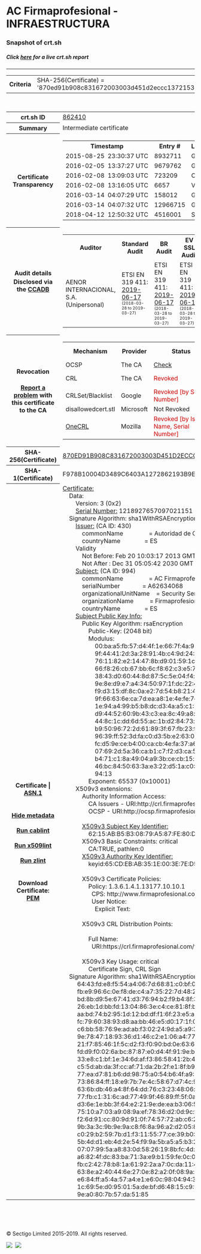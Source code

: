 # AC Firmaprofesional - INFRAESTRUCTURA
### Snapshot of crt.sh
##### Click [here](https://crt.sh/?q=870ED91B908C831672003003D451D2ECCC13721531129A12F19A4266CE66F935) for a live crt.sh report

---
<!DOCTYPE HTML PUBLIC "-//W3C//DTD HTML 4.0 Transitional//EN">
<HTML>

<BODY>

<TABLE>
  <TR>
    <TH class="outer">Criteria</TH>
    <TD class="outer">SHA-256(Certificate) = '870ed91b908c831672003003d451d2eccc13721531129a12f19a4266ce66f935'</TD>
  </TR>
</TABLE>
<BR>
<TABLE>
  <TR>
    <TH class="outer">crt.sh ID</TH>
    <TD class="outer"><A href="?id=862410">862410</A></TD>
  </TR>
  <TR>
    <TH class="outer">Summary</TH>
    <TD class="outer">Intermediate certificate</TD>
  </TR>
  <TR>
    <TH class="outer">Certificate<BR>Transparency</TH>
    <TD class="outer">
<TABLE class="options" style="margin-left:0px">
  <TR>
    <TH>Timestamp</TH>
    <TH>Entry #</TH>
    <TH>Log Operator</TH>
    <TH>Log URL</TH>
  </TR>
  <TR>
    <TD>2015-08-25&nbsp; <FONT class="small">23:30:37 UTC</FONT></TD>
    <TD>8932711</TD>
    <TD>Google</TD>
    <TD>https://ct.googleapis.com/pilot</TD>
  </TR>
  <TR>
    <TD>2016-02-05&nbsp; <FONT class="small">13:37:27 UTC</FONT></TD>
    <TD>9679762</TD>
    <TD>Google</TD>
    <TD>https://ct.googleapis.com/rocketeer</TD>
  </TR>
  <TR>
    <TD>2016-02-08&nbsp; <FONT class="small">13:09:03 UTC</FONT></TD>
    <TD>723209</TD>
    <TD>Certly</TD>
    <TD>https://log.certly.io</TD>
  </TR>
  <TR>
    <TD>2016-02-08&nbsp; <FONT class="small">13:16:05 UTC</FONT></TD>
    <TD>6657</TD>
    <TD>Venafi</TD>
    <TD>https://ctlog.api.venafi.com</TD>
  </TR>
  <TR>
    <TD>2016-03-14&nbsp; <FONT class="small">04:07:29 UTC</FONT></TD>
    <TD>158012</TD>
    <TD>Google</TD>
    <TD>https://ct.googleapis.com/submariner</TD>
  </TR>
  <TR>
    <TD>2016-03-14&nbsp; <FONT class="small">04:07:32 UTC</FONT></TD>
    <TD>12966715</TD>
    <TD>Google</TD>
    <TD>https://ct.googleapis.com/aviator</TD>
  </TR>
  <TR>
    <TD>2018-04-12&nbsp; <FONT class="small">12:50:32 UTC</FONT></TD>
    <TD>4516001</TD>
    <TD>Sectigo</TD>
    <TD>https://dodo.ct.comodo.com</TD>
  </TR>
</TABLE>
    </TD>
  </TR>
  <TR>
    <TH class="outer">Audit details<BR>
      <DIV class="small" style="padding-top:3px">Disclosed via the
        <A href="//ccadb-public.secure.force.com/mozilla/PublicAllIntermediateCerts" target="_blank">CCADB</A></DIV>
    </TH>
    <TD class="outer">
<TABLE class="options" style="margin-left:0px">
  <TR>
    <TH>Auditor</TH>
    <TH>Standard Audit</TH>
    <TH>BR Audit</TH>
    <TH>EV SSL Audit</TH>
    <TH>Documents</TH>
    <TH>CCADB</TH>
    <TH>Root Owner / Certificate</TH>
  </TR>
  <TR>
    <TD style="vertical-align:middle">AENOR INTERNACIONAL, S.A. (Unipersonal)</TD>
    <TD>ETSI EN 319 411:
      <A href="https://www.aenor.com/Certificacion_Documentos/eiDas/2019%20AENOR%20Anexo%202%20ETSI%20319%20411-1%20PSC-FP_v4%20c.pdf" target="_blank">2019-06-17</A>
      <BR><FONT style="font-size:8pt">(2018-03-28 to 2019-03-27)</FONT></TD>
    <TD>ETSI EN 319 411:
      <A href="https://www.aenor.com/Certificacion_Documentos/eiDas/2019%20AENOR%20Anexo%202%20ETSI%20319%20411-1%20PSC-FP_v4%20c.pdf" target="_blank">2019-06-17</A>
      <BR><FONT style="font-size:8pt">(2018-03-28 to 2019-03-27)</FONT></TD>
    <TD>ETSI EN 319 411:
      <A href="https://www.aenor.com/Certificacion_Documentos/eiDas/2019%20AENOR%20Anexo%202%20ETSI%20319%20411-1%20PSC-FP_v4%20c.pdf" target="_blank">2019-06-17</A>
      <BR><FONT style="font-size:8pt">(2018-03-28 to 2019-03-27)</FONT></TD>
    <TD>
      <A href="https://www.firmaprofesional.com/images/pdfs/CPS/FP_CP_Autenticacion_Web-190612-ES.pdf" target="blank">CP</A>
      <A href="https://www.firmaprofesional.com/images/pdfs/CPS/FP_CPS_190612-ES.pdf" target="blank">CPS</A>
    </TD>
    <TD><A href="//ccadb.force.com/001o000000xQ9LfAAK" target="_blank">001o000000xQ9LfAAK</A></TD>
    <TD><A href="/?id=24651">Autoridad de Certificacion Firmaprofesional</A></TD>
  </TR>
</TABLE>
    </TD>
  </TR>
  <TR>
    <TH class="outer">Revocation<BR><BR>
      <DIV class="small" style="padding-top:3px"><A href="?id=862410&opt=problemreporting">Report a problem</A> with<BR>this certificate to the CA</DIV></TH>
    <TD class="outer">
      <TABLE class="options" style="margin-left:0px">
        <TR>
          <TH>Mechanism</TH>
          <TH>Provider</TH>
          <TH>Status</TH>
          <TH>Revocation Date</TH>
          <TH>Last Observed in CRL</TH>
          <TH>Last Checked <SPAN style="color:#CC0000;vertical-align:middle;font-size:70%;font-weight:normal">(Error)</SPAN></TH>
        </TR>
        <TR>
          <TD>OCSP</TD>
          <TD>The CA</TD>
          <TD><A href="?id=862410&opt=ocsp">Check</A></TD>
          <TD><SPAN style="color:#888888">?</SPAN></TD>
          <TD><SPAN style="color:#888888">n/a</SPAN></TD>
          <TD><SPAN style="color:#888888">?</SPAN></TD>
        </TR>
        <TR>
          <TD>CRL</TD>
          <TD>The CA</TD>
          <TD><SPAN style="color:#CC0000">Revoked</SPAN></TD><TD>2018-04-13&nbsp; <FONT class="small">11:11:30 UTC</FONT></TD><TD>2019-10-23&nbsp; <FONT class="small">13:07:52 UTC</FONT></TD><TD>2019-12-04&nbsp; <FONT class="small">16:50:06 UTC</FONT></TD>
        </TR>
        <TR>
          <TD>CRLSet/Blacklist</TD>
          <TD>Google</TD>
          <TD><SPAN style="color:#CC0000">Revoked [by Serial Number]</SPAN></TD>
          <TD><SPAN style="color:#888888">n/a</SPAN></TD>
          <TD><SPAN style="color:#888888">n/a</SPAN></TD>
          <TD><SPAN style="color:#888888">n/a</SPAN></TD>
        </TR>
        <TR>
          <TD>disallowedcert.stl</TD>
          <TD>Microsoft</TD>
          <TD>Not Revoked</TD>
          <TD><SPAN style="color:#888888">n/a</SPAN></TD>
          <TD><SPAN style="color:#888888">n/a</SPAN></TD>
          <TD><SPAN style="color:#888888">n/a</SPAN></TD>
        </TR>
        <TR>
          <TD><A href="/mozilla-onecrl" target="_blank">OneCRL</A></TD>
          <TD>Mozilla</TD>
          <TD><SPAN style="color:#CC0000">Revoked [by Issuer Name, Serial Number]</SPAN></TD><TD>2018-05-30&nbsp; <FONT class="small">12:35:03 UTC</FONT></TD>
          <TD><SPAN style="color:#888888">n/a</SPAN></TD>
          <TD><SPAN style="color:#888888">n/a</SPAN></TD>
        </TR>
      </TABLE>
    </TD>
  </TR>
  <TR>
    <TH class="outer">SHA-256(Certificate)</TH>
    <TD class="outer"><A href="//censys.io/certificates/870ed91b908c831672003003d451d2eccc13721531129a12f19a4266ce66f935">870ED91B908C831672003003D451D2ECCC13721531129A12F19A4266CE66F935</A></TD>
  </TR>
  <TR>
    <TH class="outer">SHA-1(Certificate)</TH>
    <TD class="outer">F978B10004D3489C6403A1272862193B9EEB7317</TD>
  </TR>
  <TR>
    <TH class="outer">Certificate | <A href="?asn1=862410">ASN.1</A>
      <SPAN class="small"><BR>
      <BR><BR><A href="?id=862410&opt=nometadata">Hide metadata</A>
      <BR><BR><A href="?id=862410&opt=cablint">Run cablint</A>
      <BR><BR><A href="?id=862410&opt=x509lint">Run x509lint</A>
      <BR><BR><A href="?id=862410&opt=zlint">Run zlint</A>
      <BR><BR><BR>Download Certificate: <A href="?d=862410">PEM</A>
      </SPAN>
    </TH>
    <TD class="text"><A href="?d=862410">Certificate:</A><BR>&nbsp;&nbsp;&nbsp;&nbsp;Data:<BR>&nbsp;&nbsp;&nbsp;&nbsp;&nbsp;&nbsp;&nbsp;&nbsp;Version:&nbsp;3&nbsp;(0x2)<BR>&nbsp;&nbsp;&nbsp;&nbsp;&nbsp;&nbsp;&nbsp;&nbsp;<A href="?serial=10ea803ef82ac6df">Serial&nbsp;Number:</A>&nbsp;1218927657097021151&nbsp;(0x10ea803ef82ac6df)<BR>&nbsp;&nbsp;&nbsp;&nbsp;Signature&nbsp;Algorithm:&nbsp;sha1WithRSAEncryption<BR>&nbsp;&nbsp;&nbsp;&nbsp;&nbsp;&nbsp;&nbsp;&nbsp;<A href="?caid=430">Issuer:</A> <SPAN class="small">(CA ID: 430)</SPAN><BR>&nbsp;&nbsp;&nbsp;&nbsp;&nbsp;&nbsp;&nbsp;&nbsp;&nbsp;&nbsp;&nbsp;&nbsp;commonName&nbsp;&nbsp;&nbsp;&nbsp;&nbsp;&nbsp;&nbsp;&nbsp;&nbsp;&nbsp;&nbsp;&nbsp;&nbsp;&nbsp;&nbsp;&nbsp;=&nbsp;Autoridad&nbsp;de&nbsp;Certificacion&nbsp;Firmaprofesional&nbsp;CIF&nbsp;A62634068<BR>&nbsp;&nbsp;&nbsp;&nbsp;&nbsp;&nbsp;&nbsp;&nbsp;&nbsp;&nbsp;&nbsp;&nbsp;countryName&nbsp;&nbsp;&nbsp;&nbsp;&nbsp;&nbsp;&nbsp;&nbsp;&nbsp;&nbsp;&nbsp;&nbsp;&nbsp;&nbsp;&nbsp;=&nbsp;ES<BR>&nbsp;&nbsp;&nbsp;&nbsp;&nbsp;&nbsp;&nbsp;&nbsp;Validity<BR>&nbsp;&nbsp;&nbsp;&nbsp;&nbsp;&nbsp;&nbsp;&nbsp;&nbsp;&nbsp;&nbsp;&nbsp;Not&nbsp;Before:&nbsp;Feb&nbsp;20&nbsp;10:03:17&nbsp;2013&nbsp;GMT<BR>&nbsp;&nbsp;&nbsp;&nbsp;&nbsp;&nbsp;&nbsp;&nbsp;&nbsp;&nbsp;&nbsp;&nbsp;Not&nbsp;After&nbsp;:&nbsp;Dec&nbsp;31&nbsp;05:05:42&nbsp;2030&nbsp;GMT<BR>&nbsp;&nbsp;&nbsp;&nbsp;&nbsp;&nbsp;&nbsp;&nbsp;<A href="?caid=994">Subject:</A> <SPAN class="small">(CA ID: 994)</SPAN><BR>&nbsp;&nbsp;&nbsp;&nbsp;&nbsp;&nbsp;&nbsp;&nbsp;&nbsp;&nbsp;&nbsp;&nbsp;commonName&nbsp;&nbsp;&nbsp;&nbsp;&nbsp;&nbsp;&nbsp;&nbsp;&nbsp;&nbsp;&nbsp;&nbsp;&nbsp;&nbsp;&nbsp;&nbsp;=&nbsp;AC&nbsp;Firmaprofesional&nbsp;-&nbsp;INFRAESTRUCTURA<BR>&nbsp;&nbsp;&nbsp;&nbsp;&nbsp;&nbsp;&nbsp;&nbsp;&nbsp;&nbsp;&nbsp;&nbsp;serialNumber&nbsp;&nbsp;&nbsp;&nbsp;&nbsp;&nbsp;&nbsp;&nbsp;&nbsp;&nbsp;&nbsp;&nbsp;&nbsp;&nbsp;=&nbsp;A62634068<BR>&nbsp;&nbsp;&nbsp;&nbsp;&nbsp;&nbsp;&nbsp;&nbsp;&nbsp;&nbsp;&nbsp;&nbsp;organizationalUnitName&nbsp;&nbsp;&nbsp;&nbsp;=&nbsp;Security&nbsp;Services<BR>&nbsp;&nbsp;&nbsp;&nbsp;&nbsp;&nbsp;&nbsp;&nbsp;&nbsp;&nbsp;&nbsp;&nbsp;organizationName&nbsp;&nbsp;&nbsp;&nbsp;&nbsp;&nbsp;&nbsp;&nbsp;&nbsp;&nbsp;=&nbsp;Firmaprofesional&nbsp;S.A.<BR>&nbsp;&nbsp;&nbsp;&nbsp;&nbsp;&nbsp;&nbsp;&nbsp;&nbsp;&nbsp;&nbsp;&nbsp;countryName&nbsp;&nbsp;&nbsp;&nbsp;&nbsp;&nbsp;&nbsp;&nbsp;&nbsp;&nbsp;&nbsp;&nbsp;&nbsp;&nbsp;&nbsp;=&nbsp;ES<BR>&nbsp;&nbsp;&nbsp;&nbsp;&nbsp;&nbsp;&nbsp;&nbsp;<A href="?spkisha256=6c1f155b9eb5fd498adabca99b38622bbe38ba9bfa27101c5a6a89f54f812922">Subject&nbsp;Public&nbsp;Key&nbsp;Info:</A><BR>&nbsp;&nbsp;&nbsp;&nbsp;&nbsp;&nbsp;&nbsp;&nbsp;&nbsp;&nbsp;&nbsp;&nbsp;Public&nbsp;Key&nbsp;Algorithm:&nbsp;rsaEncryption<BR>&nbsp;&nbsp;&nbsp;&nbsp;&nbsp;&nbsp;&nbsp;&nbsp;&nbsp;&nbsp;&nbsp;&nbsp;&nbsp;&nbsp;&nbsp;&nbsp;Public-Key:&nbsp;(2048&nbsp;bit)<BR>&nbsp;&nbsp;&nbsp;&nbsp;&nbsp;&nbsp;&nbsp;&nbsp;&nbsp;&nbsp;&nbsp;&nbsp;&nbsp;&nbsp;&nbsp;&nbsp;Modulus:<BR>&nbsp;&nbsp;&nbsp;&nbsp;&nbsp;&nbsp;&nbsp;&nbsp;&nbsp;&nbsp;&nbsp;&nbsp;&nbsp;&nbsp;&nbsp;&nbsp;&nbsp;&nbsp;&nbsp;&nbsp;00:ba:a5:fb:57:d4:4f:1e:66:7f:4a:91:a5:85:74:<BR>&nbsp;&nbsp;&nbsp;&nbsp;&nbsp;&nbsp;&nbsp;&nbsp;&nbsp;&nbsp;&nbsp;&nbsp;&nbsp;&nbsp;&nbsp;&nbsp;&nbsp;&nbsp;&nbsp;&nbsp;9f:44:41:2d:3a:28:91:4b:c4:9d:24:2d:50:b8:e0:<BR>&nbsp;&nbsp;&nbsp;&nbsp;&nbsp;&nbsp;&nbsp;&nbsp;&nbsp;&nbsp;&nbsp;&nbsp;&nbsp;&nbsp;&nbsp;&nbsp;&nbsp;&nbsp;&nbsp;&nbsp;76:11:82:e2:14:47:8b:d9:01:59:1c:84:4f:e0:70:<BR>&nbsp;&nbsp;&nbsp;&nbsp;&nbsp;&nbsp;&nbsp;&nbsp;&nbsp;&nbsp;&nbsp;&nbsp;&nbsp;&nbsp;&nbsp;&nbsp;&nbsp;&nbsp;&nbsp;&nbsp;66:f8:26:cb:67:bb:6c:f8:62:c3:e5:73:86:59:af:<BR>&nbsp;&nbsp;&nbsp;&nbsp;&nbsp;&nbsp;&nbsp;&nbsp;&nbsp;&nbsp;&nbsp;&nbsp;&nbsp;&nbsp;&nbsp;&nbsp;&nbsp;&nbsp;&nbsp;&nbsp;38:43:d0:60:44:8d:87:5c:5e:04:f4:f7:82:42:1f:<BR>&nbsp;&nbsp;&nbsp;&nbsp;&nbsp;&nbsp;&nbsp;&nbsp;&nbsp;&nbsp;&nbsp;&nbsp;&nbsp;&nbsp;&nbsp;&nbsp;&nbsp;&nbsp;&nbsp;&nbsp;9e:8e:d9:e7:a4:34:50:97:1f:dc:22:45:f9:ce:de:<BR>&nbsp;&nbsp;&nbsp;&nbsp;&nbsp;&nbsp;&nbsp;&nbsp;&nbsp;&nbsp;&nbsp;&nbsp;&nbsp;&nbsp;&nbsp;&nbsp;&nbsp;&nbsp;&nbsp;&nbsp;f9:d3:15:df:8c:0a:e2:7d:54:b8:21:41:d1:7e:2c:<BR>&nbsp;&nbsp;&nbsp;&nbsp;&nbsp;&nbsp;&nbsp;&nbsp;&nbsp;&nbsp;&nbsp;&nbsp;&nbsp;&nbsp;&nbsp;&nbsp;&nbsp;&nbsp;&nbsp;&nbsp;9f:66:63:6e:ca:7d:ea:a8:1e:4e:fe:7c:f5:2b:f6:<BR>&nbsp;&nbsp;&nbsp;&nbsp;&nbsp;&nbsp;&nbsp;&nbsp;&nbsp;&nbsp;&nbsp;&nbsp;&nbsp;&nbsp;&nbsp;&nbsp;&nbsp;&nbsp;&nbsp;&nbsp;1e:94:a4:99:b5:b8:dc:d3:4a:a5:c1:75:38:b1:fa:<BR>&nbsp;&nbsp;&nbsp;&nbsp;&nbsp;&nbsp;&nbsp;&nbsp;&nbsp;&nbsp;&nbsp;&nbsp;&nbsp;&nbsp;&nbsp;&nbsp;&nbsp;&nbsp;&nbsp;&nbsp;d9:44:52:60:9b:43:c3:ea:8c:49:a8:ba:14:f1:55:<BR>&nbsp;&nbsp;&nbsp;&nbsp;&nbsp;&nbsp;&nbsp;&nbsp;&nbsp;&nbsp;&nbsp;&nbsp;&nbsp;&nbsp;&nbsp;&nbsp;&nbsp;&nbsp;&nbsp;&nbsp;44:8c:1c:dd:6d:55:ac:1b:d2:84:73:dd:60:1b:4b:<BR>&nbsp;&nbsp;&nbsp;&nbsp;&nbsp;&nbsp;&nbsp;&nbsp;&nbsp;&nbsp;&nbsp;&nbsp;&nbsp;&nbsp;&nbsp;&nbsp;&nbsp;&nbsp;&nbsp;&nbsp;b9:50:96:72:2d:61:89:3f:67:fb:23:fc:eb:92:2d:<BR>&nbsp;&nbsp;&nbsp;&nbsp;&nbsp;&nbsp;&nbsp;&nbsp;&nbsp;&nbsp;&nbsp;&nbsp;&nbsp;&nbsp;&nbsp;&nbsp;&nbsp;&nbsp;&nbsp;&nbsp;96:39:ff:52:3d:fa:c0:d3:5b:e2:63:0d:8f:49:ef:<BR>&nbsp;&nbsp;&nbsp;&nbsp;&nbsp;&nbsp;&nbsp;&nbsp;&nbsp;&nbsp;&nbsp;&nbsp;&nbsp;&nbsp;&nbsp;&nbsp;&nbsp;&nbsp;&nbsp;&nbsp;fc:d5:9e:ce:b4:00:ca:cb:4e:fa:37:a6:7c:93:2e:<BR>&nbsp;&nbsp;&nbsp;&nbsp;&nbsp;&nbsp;&nbsp;&nbsp;&nbsp;&nbsp;&nbsp;&nbsp;&nbsp;&nbsp;&nbsp;&nbsp;&nbsp;&nbsp;&nbsp;&nbsp;07:69:2d:5a:36:ca:b1:c7:f2:d3:ca:55:21:fb:d3:<BR>&nbsp;&nbsp;&nbsp;&nbsp;&nbsp;&nbsp;&nbsp;&nbsp;&nbsp;&nbsp;&nbsp;&nbsp;&nbsp;&nbsp;&nbsp;&nbsp;&nbsp;&nbsp;&nbsp;&nbsp;b4:71:c1:8a:49:04:a9:3b:ce:cb:15:ba:ca:36:29:<BR>&nbsp;&nbsp;&nbsp;&nbsp;&nbsp;&nbsp;&nbsp;&nbsp;&nbsp;&nbsp;&nbsp;&nbsp;&nbsp;&nbsp;&nbsp;&nbsp;&nbsp;&nbsp;&nbsp;&nbsp;46:bc:84:50:63:3a:e3:22:d5:1a:c0:6b:05:d0:ab:<BR>&nbsp;&nbsp;&nbsp;&nbsp;&nbsp;&nbsp;&nbsp;&nbsp;&nbsp;&nbsp;&nbsp;&nbsp;&nbsp;&nbsp;&nbsp;&nbsp;&nbsp;&nbsp;&nbsp;&nbsp;94:13<BR>&nbsp;&nbsp;&nbsp;&nbsp;&nbsp;&nbsp;&nbsp;&nbsp;&nbsp;&nbsp;&nbsp;&nbsp;&nbsp;&nbsp;&nbsp;&nbsp;Exponent:&nbsp;65537&nbsp;(0x10001)<BR>&nbsp;&nbsp;&nbsp;&nbsp;&nbsp;&nbsp;&nbsp;&nbsp;X509v3&nbsp;extensions:<BR>&nbsp;&nbsp;&nbsp;&nbsp;&nbsp;&nbsp;&nbsp;&nbsp;&nbsp;&nbsp;&nbsp;&nbsp;Authority&nbsp;Information&nbsp;Access:&nbsp;<BR>&nbsp;&nbsp;&nbsp;&nbsp;&nbsp;&nbsp;&nbsp;&nbsp;&nbsp;&nbsp;&nbsp;&nbsp;&nbsp;&nbsp;&nbsp;&nbsp;CA&nbsp;Issuers&nbsp;-&nbsp;URI:http://crl.firmaprofesional.com/caroot.crt<BR>&nbsp;&nbsp;&nbsp;&nbsp;&nbsp;&nbsp;&nbsp;&nbsp;&nbsp;&nbsp;&nbsp;&nbsp;&nbsp;&nbsp;&nbsp;&nbsp;OCSP&nbsp;-&nbsp;URI:http://ocsp.firmaprofesional.com<BR><BR>&nbsp;&nbsp;&nbsp;&nbsp;&nbsp;&nbsp;&nbsp;&nbsp;&nbsp;&nbsp;&nbsp;&nbsp;<A href="?ski=6215abb5b30879a587fe80d922f08efc8f11fd79">X509v3&nbsp;Subject&nbsp;Key&nbsp;Identifier:</A><BR>&nbsp;&nbsp;&nbsp;&nbsp;&nbsp;&nbsp;&nbsp;&nbsp;&nbsp;&nbsp;&nbsp;&nbsp;&nbsp;&nbsp;&nbsp;&nbsp;62:15:AB:B5:B3:08:79:A5:87:FE:80:D9:22:F0:8E:FC:8F:11:FD:79<BR>&nbsp;&nbsp;&nbsp;&nbsp;&nbsp;&nbsp;&nbsp;&nbsp;&nbsp;&nbsp;&nbsp;&nbsp;X509v3&nbsp;Basic&nbsp;Constraints:&nbsp;critical<BR>&nbsp;&nbsp;&nbsp;&nbsp;&nbsp;&nbsp;&nbsp;&nbsp;&nbsp;&nbsp;&nbsp;&nbsp;&nbsp;&nbsp;&nbsp;&nbsp;CA:TRUE,&nbsp;pathlen:0<BR>&nbsp;&nbsp;&nbsp;&nbsp;&nbsp;&nbsp;&nbsp;&nbsp;&nbsp;&nbsp;&nbsp;&nbsp;<A href="?ski=65cdebab351e003e7ed574c01cb473470e1a642f">X509v3&nbsp;Authority&nbsp;Key&nbsp;Identifier:</A><BR>&nbsp;&nbsp;&nbsp;&nbsp;&nbsp;&nbsp;&nbsp;&nbsp;&nbsp;&nbsp;&nbsp;&nbsp;&nbsp;&nbsp;&nbsp;&nbsp;keyid:65:CD:EB:AB:35:1E:00:3E:7E:D5:74:C0:1C:B4:73:47:0E:1A:64:2F<BR><BR>&nbsp;&nbsp;&nbsp;&nbsp;&nbsp;&nbsp;&nbsp;&nbsp;&nbsp;&nbsp;&nbsp;&nbsp;X509v3&nbsp;Certificate&nbsp;Policies:&nbsp;<BR>&nbsp;&nbsp;&nbsp;&nbsp;&nbsp;&nbsp;&nbsp;&nbsp;&nbsp;&nbsp;&nbsp;&nbsp;&nbsp;&nbsp;&nbsp;&nbsp;Policy:&nbsp;1.3.6.1.4.1.13177.10.10.1<BR>&nbsp;&nbsp;&nbsp;&nbsp;&nbsp;&nbsp;&nbsp;&nbsp;&nbsp;&nbsp;&nbsp;&nbsp;&nbsp;&nbsp;&nbsp;&nbsp;&nbsp;&nbsp;CPS:&nbsp;http://www.firmaprofesional.com/cps<BR>&nbsp;&nbsp;&nbsp;&nbsp;&nbsp;&nbsp;&nbsp;&nbsp;&nbsp;&nbsp;&nbsp;&nbsp;&nbsp;&nbsp;&nbsp;&nbsp;&nbsp;&nbsp;User&nbsp;Notice:<BR>&nbsp;&nbsp;&nbsp;&nbsp;&nbsp;&nbsp;&nbsp;&nbsp;&nbsp;&nbsp;&nbsp;&nbsp;&nbsp;&nbsp;&nbsp;&nbsp;&nbsp;&nbsp;&nbsp;&nbsp;Explicit&nbsp;Text:&nbsp;<BR><BR>&nbsp;&nbsp;&nbsp;&nbsp;&nbsp;&nbsp;&nbsp;&nbsp;&nbsp;&nbsp;&nbsp;&nbsp;X509v3&nbsp;CRL&nbsp;Distribution&nbsp;Points:&nbsp;<BR><BR>&nbsp;&nbsp;&nbsp;&nbsp;&nbsp;&nbsp;&nbsp;&nbsp;&nbsp;&nbsp;&nbsp;&nbsp;&nbsp;&nbsp;&nbsp;&nbsp;Full&nbsp;Name:<BR>&nbsp;&nbsp;&nbsp;&nbsp;&nbsp;&nbsp;&nbsp;&nbsp;&nbsp;&nbsp;&nbsp;&nbsp;&nbsp;&nbsp;&nbsp;&nbsp;&nbsp;&nbsp;URI:https://crl.firmaprofesional.com/fproot.crl<BR><BR>&nbsp;&nbsp;&nbsp;&nbsp;&nbsp;&nbsp;&nbsp;&nbsp;&nbsp;&nbsp;&nbsp;&nbsp;X509v3&nbsp;Key&nbsp;Usage:&nbsp;critical<BR>&nbsp;&nbsp;&nbsp;&nbsp;&nbsp;&nbsp;&nbsp;&nbsp;&nbsp;&nbsp;&nbsp;&nbsp;&nbsp;&nbsp;&nbsp;&nbsp;Certificate&nbsp;Sign,&nbsp;CRL&nbsp;Sign<BR>&nbsp;&nbsp;&nbsp;&nbsp;Signature&nbsp;Algorithm:&nbsp;sha1WithRSAEncryption<BR>&nbsp;&nbsp;&nbsp;&nbsp;&nbsp;&nbsp;&nbsp;&nbsp;&nbsp;64:43:fd:e8:f5:54:a4:06:7d:68:81:c0:bf:08:ea:99:72:15:<BR>&nbsp;&nbsp;&nbsp;&nbsp;&nbsp;&nbsp;&nbsp;&nbsp;&nbsp;fb:e9:96:6c:0e:f8:de:c4:a7:35:22:7d:48:27:da:c0:c7:88:<BR>&nbsp;&nbsp;&nbsp;&nbsp;&nbsp;&nbsp;&nbsp;&nbsp;&nbsp;bd:8b:d9:5e:67:41:d3:76:94:b2:f9:b4:8f:37:26:29:8f:2b:<BR>&nbsp;&nbsp;&nbsp;&nbsp;&nbsp;&nbsp;&nbsp;&nbsp;&nbsp;26:eb:1d:bb:fd:13:04:86:3e:c4:ce:81:8f:bc:1d:60:80:89:<BR>&nbsp;&nbsp;&nbsp;&nbsp;&nbsp;&nbsp;&nbsp;&nbsp;&nbsp;aa:bd:74:b2:95:1d:12:bd:df:f1:6f:23:e5:a3:eb:75:fa:a6:<BR>&nbsp;&nbsp;&nbsp;&nbsp;&nbsp;&nbsp;&nbsp;&nbsp;&nbsp;fc:79:60:38:93:d8:aa:bb:46:e5:d0:17:1f:00:1b:e6:9c:c0:<BR>&nbsp;&nbsp;&nbsp;&nbsp;&nbsp;&nbsp;&nbsp;&nbsp;&nbsp;c6:bb:58:76:9e:ad:ab:f3:02:24:9d:a5:a9:38:a9:6e:4a:95:<BR>&nbsp;&nbsp;&nbsp;&nbsp;&nbsp;&nbsp;&nbsp;&nbsp;&nbsp;9e:78:47:18:93:36:d1:46:c2:e1:06:a4:77:3b:c1:a9:1d:59:<BR>&nbsp;&nbsp;&nbsp;&nbsp;&nbsp;&nbsp;&nbsp;&nbsp;&nbsp;21:f7:85:46:1f:5c:d2:f3:f0:90:bd:0e:63:6a:1b:c6:71:01:<BR>&nbsp;&nbsp;&nbsp;&nbsp;&nbsp;&nbsp;&nbsp;&nbsp;&nbsp;fd:d9:f0:02:6a:bc:87:87:e0:d4:4f:91:9e:bf:fd:01:b9:27:<BR>&nbsp;&nbsp;&nbsp;&nbsp;&nbsp;&nbsp;&nbsp;&nbsp;&nbsp;33:e8:c1:bf:1e:34:6d:af:f3:86:58:41:2b:48:02:c1:da:d2:<BR>&nbsp;&nbsp;&nbsp;&nbsp;&nbsp;&nbsp;&nbsp;&nbsp;&nbsp;c5:5d:ab:da:3f:cc:af:71:da:2b:2f:e1:8f:b9:18:0c:38:6e:<BR>&nbsp;&nbsp;&nbsp;&nbsp;&nbsp;&nbsp;&nbsp;&nbsp;&nbsp;77:ea:d7:81:b6:dd:98:75:a0:54:b6:4f:a9:5a:ed:6f:80:47:<BR>&nbsp;&nbsp;&nbsp;&nbsp;&nbsp;&nbsp;&nbsp;&nbsp;&nbsp;73:86:84:ff:18:e9:7b:7e:4c:58:67:d7:4c:9f:13:84:eb:14:<BR>&nbsp;&nbsp;&nbsp;&nbsp;&nbsp;&nbsp;&nbsp;&nbsp;&nbsp;63:6b:db:46:a4:8f:64:dd:76:c3:23:48:06:ad:a0:1d:a0:13:<BR>&nbsp;&nbsp;&nbsp;&nbsp;&nbsp;&nbsp;&nbsp;&nbsp;&nbsp;77:fb:c1:31:6c:ad:77:49:9f:46:89:ff:5f:0a:76:5a:95:d0:<BR>&nbsp;&nbsp;&nbsp;&nbsp;&nbsp;&nbsp;&nbsp;&nbsp;&nbsp;d3:6e:1e:bb:3f:64:e2:21:9e:de:ea:b3:06:55:41:f7:90:1c:<BR>&nbsp;&nbsp;&nbsp;&nbsp;&nbsp;&nbsp;&nbsp;&nbsp;&nbsp;75:10:a7:03:a9:08:9a:ef:78:36:d2:0d:9c:f7:2a:6a:34:69:<BR>&nbsp;&nbsp;&nbsp;&nbsp;&nbsp;&nbsp;&nbsp;&nbsp;&nbsp;f2:6d:91:cc:80:9d:91:0f:74:57:72:ab:c6:20:a9:f4:aa:c8:<BR>&nbsp;&nbsp;&nbsp;&nbsp;&nbsp;&nbsp;&nbsp;&nbsp;&nbsp;9b:3a:3c:9b:9e:9a:c8:f6:8a:96:a2:d2:05:8e:ff:77:fc:11:<BR>&nbsp;&nbsp;&nbsp;&nbsp;&nbsp;&nbsp;&nbsp;&nbsp;&nbsp;c0:29:b2:59:7b:d1:f3:11:55:77:ce:39:b0:5c:3b:e8:44:3b:<BR>&nbsp;&nbsp;&nbsp;&nbsp;&nbsp;&nbsp;&nbsp;&nbsp;&nbsp;5b:4d:d1:eb:4d:2e:54:f9:9a:5b:a5:a5:b3:29:90:9e:a1:46:<BR>&nbsp;&nbsp;&nbsp;&nbsp;&nbsp;&nbsp;&nbsp;&nbsp;&nbsp;07:07:99:5a:a8:83:0d:58:26:19:8b:fc:4d:37:7f:a2:f0:f1:<BR>&nbsp;&nbsp;&nbsp;&nbsp;&nbsp;&nbsp;&nbsp;&nbsp;&nbsp;a6:82:4f:dc:83:ba:71:3a:e9:b1:59:fe:0c:0d:93:2d:15:f4:<BR>&nbsp;&nbsp;&nbsp;&nbsp;&nbsp;&nbsp;&nbsp;&nbsp;&nbsp;fb:c2:42:78:b8:1a:61:92:2a:a7:0c:da:11:4f:bb:1e:85:21:<BR>&nbsp;&nbsp;&nbsp;&nbsp;&nbsp;&nbsp;&nbsp;&nbsp;&nbsp;63:8e:a2:40:44:6e:27:0e:82:a2:0f:08:9a:1d:59:a9:af:fb:<BR>&nbsp;&nbsp;&nbsp;&nbsp;&nbsp;&nbsp;&nbsp;&nbsp;&nbsp;e6:84:ff:a5:4a:57:a4:e1:e6:0c:98:04:94:39:3e:36:fa:05:<BR>&nbsp;&nbsp;&nbsp;&nbsp;&nbsp;&nbsp;&nbsp;&nbsp;&nbsp;1c:69:5e:d0:95:01:5a:de:bf:d6:48:15:c9:98:9f:a2:d7:c2:<BR>&nbsp;&nbsp;&nbsp;&nbsp;&nbsp;&nbsp;&nbsp;&nbsp;&nbsp;9e:a0:80:7b:57:da:51:85<BR>    </TD>
  </TR>
</TABLE>

  <BR><BR><BR>

  <P class="copyright">&copy; Sectigo Limited 2015-2019. All rights reserved.</P>
  <DIV>
    <A href="https://sectigo.com/"><IMG src="/sectigo_s.png"></A>
    &nbsp;<A href="https://github.com/crtsh"><IMG src="/GitHub-Mark-32px.png"></A>
  </DIV>
</BODY>
</HTML>
